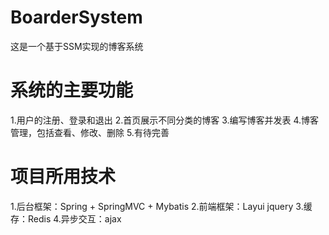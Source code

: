 # BoarderSystem
这是一个基于SSM实现的博客系统<br>

# 系统的主要功能
1.用户的注册、登录和退出
2.首页展示不同分类的博客
3.编写博客并发表
4.博客管理，包括查看、修改、删除
5.有待完善

# 项目所用技术
1.后台框架：Spring + SpringMVC + Mybatis
2.前端框架：Layui jquery
3.缓存：Redis
4.异步交互：ajax

